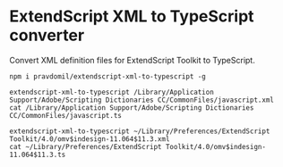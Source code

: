 # ExtendScript XML to TypeScript converter
Convert XML definition files for ExtendScript Toolkit to TypeScript.

```
npm i pravdomil/extendscript-xml-to-typescript -g

extendscript-xml-to-typescript /Library/Application Support/Adobe/Scripting Dictionaries CC/CommonFiles/javascript.xml
cat /Library/Application Support/Adobe/Scripting Dictionaries CC/CommonFiles/javascript.ts

extendscript-xml-to-typescript ~/Library/Preferences/ExtendScript Toolkit/4.0/omv$indesign-11.064$11.3.xml
cat ~/Library/Preferences/ExtendScript Toolkit/4.0/omv$indesign-11.064$11.3.ts

```
